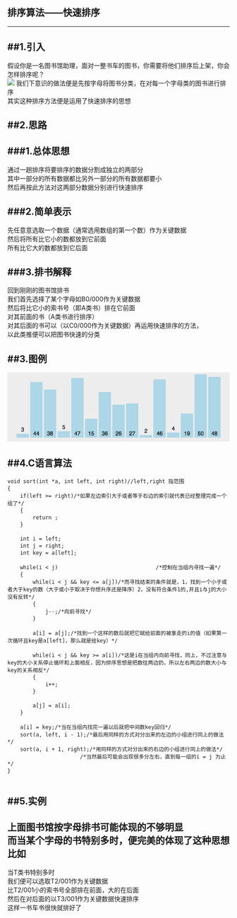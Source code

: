 排序算法——快速排序
-

------------------------------

##1.引入
-

假设你是一名图书馆助理，面对一整书车的图书，你需要将他们排序后上架，你会怎样排序呢？<br>
![](https://cdn.applysquare.net/storage/tmp/qa/8YVAKFtk5/AcGLVROUI.jpeg)
我们下意识的做法便是先按字母将图书分类，在对每一个字母类的图书进行排序<br>
其实这种排序方法便是运用了快速排序的思想<br>

##2.思路
-

###1.总体思想
-

通过一趟排序将要排序的数据分割成独立的两部分<br>
其中一部分的所有数据都比另外一部分的所有数据都要小<br>
然后再按此方法对这两部分数据分别进行快速排序<br>

###2.简单表示
-

先任意意选取一个数据（通常选用数组的第一个数）作为关键数据<br>
然后将所有比它小的数都放到它前面<br>
所有比它大的数都放到它后面<br>

###3.排书解释
-

回到刚刚的图书馆排书<br>
我们首先选择了某个字母如B0/000作为关键数据<br>
然后将比它小的索书号（即A类书）排在它前面<br>
对其前面的书（A类书进行排序）<br>
对其后面的书可以（以C0/000作为关键数据）再运用快速排序的方法，<br>
以此类推便可以把图书快速的分类<br>

##3.图例
-

![](images/quick.gif)

##4.C语言算法
-


```
void sort(int *a, int left, int right)//left,right 指范围
{
    if(left >= right)/*如果左边索引大于或者等于右边的索引就代表已经整理完成一个组了*/
    {
        return ;
    }

    int i = left;
    int j = right;
    int key = a[left];
     
    while(i < j)                               /*控制在当组内寻找一遍*/
    {
        while(i < j && key <= a[j])/*而寻找结束的条件就是，1，找到一个小于或者大于key的数（大于或小于取决于你想升序还是降序）2，没有符合条件1的,并且i与j的大小没有反转*/ 
        {
            j--;/*向前寻找*/
        }
         
        a[i] = a[j];/*找到一个这样的数后就把它赋给前面的被拿走的i的值（如果第一次循环且key是a[left]，那么就是给key）*/
         
        while(i < j && key >= a[i])/*这是i在当组内向前寻找，同上，不过注意与key的大小关系停止循环和上面相反，因为排序思想是把数往两边扔，所以左右两边的数大小与key的关系相反*/
        {
            i++;
        }
         
        a[j] = a[i];
    }
     
    a[i] = key;/*当在当组内找完一遍以后就把中间数key回归*/
    sort(a, left, i - 1);/*最后用同样的方式对分出来的左边的小组进行同上的做法*/
    sort(a, i + 1, right);/*用同样的方式对分出来的右边的小组进行同上的做法*/
                       /*当然最后可能会出现很多分左右，直到每一组的i = j 为止*/
}


```

##5.实例
-

上面图书馆按字母排书可能体现的不够明显<br>
而当某个字母的书特别多时，便完美的体现了这种思想<br>
比如<br>
-

当T类书特别多时<br>
我们便可以选取T2/001作为关键数据<br>
比T2/001小的索书号全部排在前面，大的在后面<br>
然后在对后面的以T3/001作为关键数据快速排序<br>
这样一书车书很快就排好了<br>
